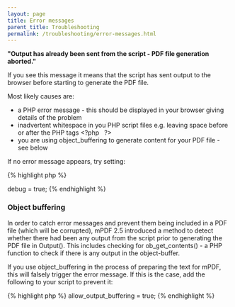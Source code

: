 ```yaml
---
layout: page
title: Error messages
parent_title: Troubleshooting
permalink: /troubleshooting/error-messages.html
---
```


<div id="bpmbook" class="bpmbook" style="direction:ltr;">
<div class="topic_user_field">
<div id="U0">
<p><b>"Output has already been sent from the script - PDF file generation aborted."</b></p>
<p>If you see this message it means that the script has sent output to the browser before starting to generate the PDF file.</p>
<p>Most likely causes are:</p>
<ul>
<li>a PHP error message - this should be displayed in your browser giving details of the problem</li>
<li>inadvertent whitespace in you PHP script files e.g. leaving space before or after the PHP tags &lt;?php&nbsp;&nbsp; ?&gt;</li>
<li>you are using object_buffering to generate content for your PDF file - see below</li>
</ul>
<p>If no error message appears, try setting:</p>

{% highlight php %}
<?php

$mpdf->debug = true;
{% endhighlight %}

<h3>Object buffering</h3>
<p>In order to catch error messages and prevent them being included in a PDF file (which will be corrupted), mPDF 2.5 introduced a method to detect whether there had been any output from the script prior to generating the PDF file in Output(). This includes checking for ob_get_contents() - a PHP function to check if there is any output in the object-buffer.</p>
<p>If you use object_buffering in the process of preparing the text for mPDF, this will falsely trigger the error message. If this is the case, add the following to your script to prevent it:</p>

{% highlight php %}
<?php

$mpdf->allow_output_buffering = true;
{% endhighlight %}

</div>
</div>

